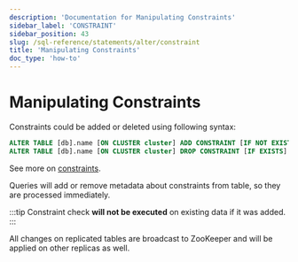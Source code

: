 ```yaml
---
description: 'Documentation for Manipulating Constraints'
sidebar_label: 'CONSTRAINT'
sidebar_position: 43
slug: /sql-reference/statements/alter/constraint
title: 'Manipulating Constraints'
doc_type: 'how-to'
---
```


# Manipulating Constraints

Constraints could be added or deleted using following syntax:

```sql
ALTER TABLE [db].name [ON CLUSTER cluster] ADD CONSTRAINT [IF NOT EXISTS] constraint_name CHECK expression;
ALTER TABLE [db].name [ON CLUSTER cluster] DROP CONSTRAINT [IF EXISTS] constraint_name;
```

See more on [constraints](../../../sql-reference/statements/create/table.md#constraints).

Queries will add or remove metadata about constraints from table, so they are processed immediately.

:::tip
Constraint check **will not be executed** on existing data if it was added.
:::

All changes on replicated tables are broadcast to ZooKeeper and will be applied on other replicas as well.
